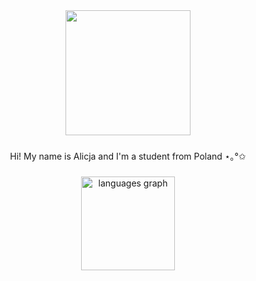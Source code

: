 <div align="center">
  <img height="200" src="https://media.giphy.com/media/9TYOxSLqBIrK0/giphy.gif?cid=790b7611wtfwd55zs03pgewxcx40pkcxgkigl51jgovhhv6u&ep=v1_gifs_search&rid=giphy.gif&ct=g"  />
</div>

###

<p align="center">Hi! My name is Alicja and I'm a student from Poland ⋆｡°✩</p>

###

<div align="center">
  <img src="https://github-readme-stats.vercel.app/api/top-langs?username=alicjabaran&locale=en&hide_title=false&layout=compact&card_width=320&langs_count=5&theme=graywhite&hide_border=false&order=2" height="150" alt="languages graph"  />
</div>

###
